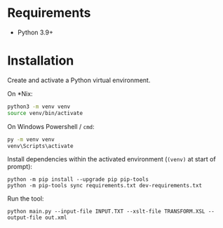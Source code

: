 # Requirements

- Python 3.9+

# Installation

Create and activate a Python virtual environment.

On *Nix:

```bash
python3 -m venv venv
source venv/bin/activate
```

On Windows Powershell / `cmd`:

```bash
py -m venv venv
venv\Scripts\activate
```

Install dependencies within the activated environment (`(venv)` at start of prompt):  

```
python -m pip install --upgrade pip pip-tools
python -m pip-tools sync requirements.txt dev-requirements.txt
```

Run the tool:

```
python main.py --input-file INPUT.TXT --xslt-file TRANSFORM.XSL --output-file out.xml
```
